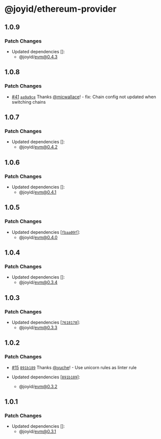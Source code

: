 # @joyid/ethereum-provider

## 1.0.9

### Patch Changes

- Updated dependencies []:
  - @joyid/evm@0.4.3

## 1.0.8

### Patch Changes

- [#41](https://github.com/nervina-labs/joyid-sdk-js/pull/41) [`aa9a9ce`](https://github.com/nervina-labs/joyid-sdk-js/commit/aa9a9ce9a98e385e7da18764af2fa182687e3fce) Thanks [@micwallace](https://github.com/micwallace)! - fix: Chain config not updated when switching chains

## 1.0.7

### Patch Changes

- Updated dependencies []:
  - @joyid/evm@0.4.2

## 1.0.6

### Patch Changes

- Updated dependencies []:
  - @joyid/evm@0.4.1

## 1.0.5

### Patch Changes

- Updated dependencies [[`fbaa09f`](https://github.com/nervina-labs/joyid-sdk-js/commit/fbaa09f82b6d3f3d8d7f741e88c1293d1e69609a)]:
  - @joyid/evm@0.4.0

## 1.0.4

### Patch Changes

- Updated dependencies []:
  - @joyid/evm@0.3.4

## 1.0.3

### Patch Changes

- Updated dependencies [[`7618178`](https://github.com/nervina-labs/joyid-sdk-js/commit/76181780b920408c441bdf12b9f4351923914647)]:
  - @joyid/evm@0.3.3

## 1.0.2

### Patch Changes

- [#15](https://github.com/nervina-labs/joyid-sdk-js/pull/15) [`891b189`](https://github.com/nervina-labs/joyid-sdk-js/commit/891b189bcb168513aab9f118dfd9fee6d4ac3a06) Thanks [@yuche](https://github.com/yuche)! - Use unicorn rules as linter rule

- Updated dependencies [[`891b189`](https://github.com/nervina-labs/joyid-sdk-js/commit/891b189bcb168513aab9f118dfd9fee6d4ac3a06)]:
  - @joyid/evm@0.3.2

## 1.0.1

### Patch Changes

- Updated dependencies []:
  - @joyid/evm@0.3.1

